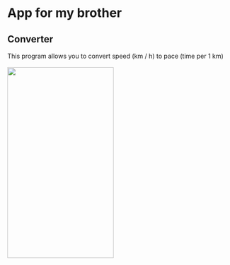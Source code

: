 # App for my brother
## Converter
This program allows you to convert speed (km / h) to pace (time per 1 km)
<br />
<br />
<img src="https://user-images.githubusercontent.com/48482879/82431332-2f264d80-9a97-11ea-9f7a-50af4cf85c71.png" width="240" height="432">
